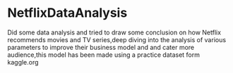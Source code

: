 # NetflixDataAnalysis
Did some data analysis and tried to draw some conclusion on how Netflix recommends movies and TV series,deep diving into the analysis of various parameters to improve their business model and and cater more audience,this model has been made using a practice dataset form kaggle.org 
